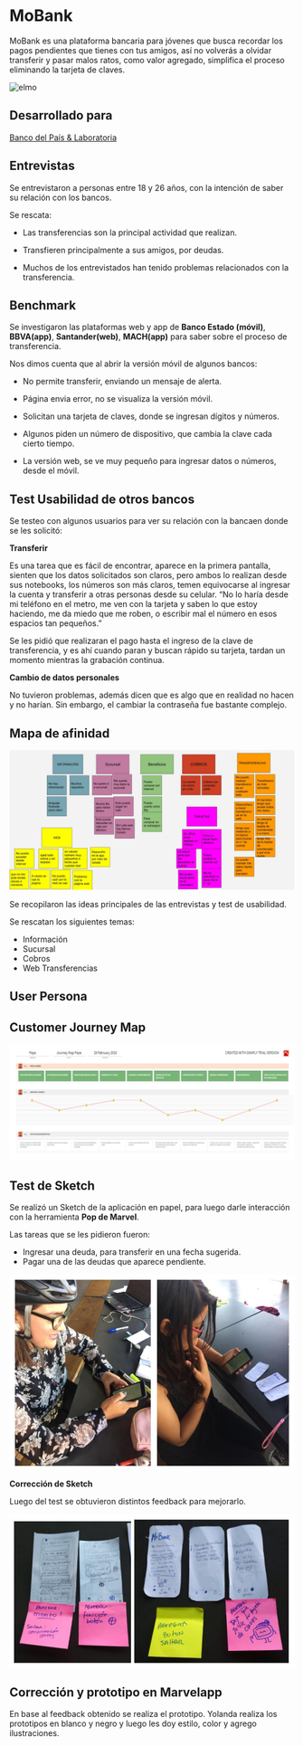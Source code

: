 # MoBank
MoBank es una plataforma bancaria para jóvenes que busca recordar los pagos pendientes que tienes con tus amigos, así no volverás a olvidar transferir y pasar malos ratos, como valor agregado,  simplifica el proceso eliminando la tarjeta de claves.

![elmo](https://user-images.githubusercontent.com/32286015/38063004-65230fb0-32cd-11e8-8267-af13f0d1844f.png)

## Desarrollado para 
[Banco del País & Laboratoria](https://marvelapp.com/81d744h)

## Entrevistas

Se entrevistaron a personas  entre 18 y 26 años, con la intención de saber su relación con los bancos.

Se rescata:

- Las transferencias son la principal actividad que realizan.

- Transfieren principalmente a sus amigos, por deudas.

- Muchos de los entrevistados han tenido problemas relacionados con la transferencia.

## Benchmark

Se investigaron las plataformas web y app de **Banco Estado (móvil)**, **BBVA(app)**, **Santander(web)**, **MACH(app)** para saber sobre el proceso de transferencia.

Nos dimos cuenta que al abrir la versión  móvil de algunos bancos:

- No permite transferir, enviando un mensaje de alerta.

- Página envia error, no se visualiza la versión móvil.

- Solicitan una tarjeta de claves, donde se ingresan dígitos y números.

- Algunos piden un número de dispositivo, que cambia la clave cada cierto tiempo.

- La versión web, se ve muy pequeño para ingresar datos o números, desde el móvil.


## Test Usabilidad de otros bancos

Se testeo con algunos usuarios para ver su relación con la bancaen donde se les solicitó:

**Transferir**

Es una tarea que es fácil de encontrar, aparece en la primera pantalla, sienten que los datos solicitados son claros, pero ambos lo realizan desde sus notebooks, los números son más claros, temen equivocarse al ingresar la cuenta  y transferir a otras personas desde su celular.
“No lo haría desde mi teléfono en el metro, me ven con la tarjeta y saben lo que estoy haciendo, me da miedo que me roben, o escribir mal el número en esos espacios tan pequeños.”

Se les pidió que realizaran el pago hasta el ingreso de la clave de transferencia, y es ahí cuando  paran y buscan rápido su tarjeta, tardan un momento mientras la grabación continua.

**Cambio de datos personales**

No tuvieron problemas, además dicen que es algo que en realidad no hacen y no harían. Sin embargo, el cambiar la contraseña fue bastante complejo.

## Mapa de afinidad

![](/img/Mapa-de-afinidad.jpg)

Se recopilaron las ideas principales de las entrevistas y test de usabilidad.

Se rescatan los siguientes temas:

- Información
- Sucursal
- Cobros
- Web Transferencias


## User Persona


## Customer Journey Map

![](/img/viaje-de-usuario.png)

## Test de Sketch

Se realizó un Sketch de la aplicación en papel, para luego darle interacción con la herramienta **Pop de Marvel**.

Las tareas que se les pidieron fueron:

- Ingresar una deuda, para transferir en una fecha sugerida.
- Pagar  una de las deudas que aparece pendiente.

![](/img/test-sketch.jpg)

**Corrección de Sketch**

Luego del test se obtuvieron distintos feedback para mejorarlo.

![](/img/feedback-sketch.jpg)

## Corrección y prototipo en Marvelapp

En base al feedback obtenido se realiza el prototipo. Yolanda realiza los prototipos en blanco y negro y luego les doy estilo, color y agrego ilustraciones.


